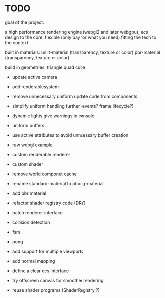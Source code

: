 # TODO

goal of the project:

a high performance rendering engine (webgl2 and later webgpu), ecs design to the core. flexible (only pay for what you need)
fitting the tech to the context

built in materials:
unlit-material (transparency, texture or color)
pbr-material (transparency, texture or color)

build in geometries:
triangle
quad
cube

- update active camera
- add renderablesystem

- remove unnecessary uniform update code from components
- simplify uniform handling further (events? frame lifecycle?)
- dynamic lights give warnings in console
- uniform buffers
- use active attributes to avoid unncessary buffer creation
- raw webgl example
- custom renderable renderer
- custom shader
- remove world componet cache
- rename standard-material to phong-material
- add pbr material
- refactor shader registry code (DRY)
- batch renderer interface
- collision detection
- fsm
- pong

- add support for multiple viewports
- add normal mapping
- define a clear ecs interface
- try offscreen canvas for smoother rendering
- reuse shader programs (ShaderRegistry ?)